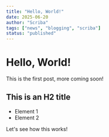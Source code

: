 ```yaml
---
title: "Hello, World!"
date: 2025-06-20
author: "Scriba"
tags: ["news", "blogging", "scriba"]
status: "published"
---
```


# Hello, World!

This is the first post, more coming soon!

## This is an H2 title

- Element 1
- Element 2

Let's see how this works!